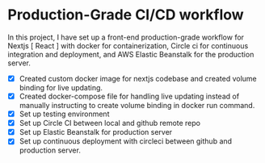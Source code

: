 # Production-Grade CI/CD workflow

In this project, I have set up a front-end production-grade workflow for Nextjs [ React ] with docker for containerization, Circle ci for continuous integration and deployment, and AWS Elastic Beanstalk for the production server.

- [x] Created custom docker image for nextjs codebase and created volume binding for live updating.
- [x] Created docker-compose file for handling live updating instead of manually instructing to create volume binding in docker run command.
- [x] Set up testing environment
- [x] Set up Circle CI between local and github remote repo
- [x] Set up Elastic Beanstalk for production server
- [x] Set up continuous deployment with circleci between github and production server.
